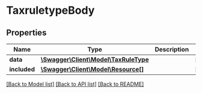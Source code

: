 # TaxruletypeBody

## Properties
Name | Type | Description | Notes
------------ | ------------- | ------------- | -------------
**data** | [**\Swagger\Client\Model\TaxRuleType**](TaxRuleType.md) |  | [optional] 
**included** | [**\Swagger\Client\Model\Resource[]**](Resource.md) |  | [optional] 

[[Back to Model list]](../../README.md#documentation-for-models) [[Back to API list]](../../README.md#documentation-for-api-endpoints) [[Back to README]](../../README.md)

